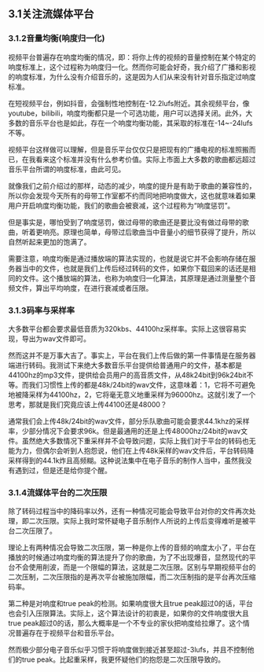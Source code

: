## 3.1关注流媒体平台

### 3.1.2音量均衡(响度归一化)

视频平台普遍存在响度均衡的情况，即：将你上传的视频的音量控制在某个特定的响度标准上，这个过程称为响度归一化。然而你可能会好奇，我介绍了广播和影视的响度标准，为什么没有介绍音乐的，这是因为人们从来没有针对音乐指定过响度标准。

在短视频平台，例如抖音，会强制性地控制在-12.2lufs附近。其余视频平台，像youtube，bilibili，响度均衡都只是一个可选功能，用户可以选择关闭。此外，大多数的音乐平台也是如此，存在一个响度均衡功能，其采取的标准在-14~-24lufs不等。

视频平台这样做可以理解，但是音乐平台仅仅只是把现有的广播电视的标准照搬而已，在我看来这个标准并没有什么参考价值。实际上市面上大多数的歌曲都远超过音乐平台所谓的响度标准，由此可见。

就像我们之前介绍过的那样，动态的减少，响度的提升是有助于歌曲的兼容性的，所以你会发现今天所有的母带工作室都不约而同地把响度做大，这也就意味着如果用户开启响度均衡功能，我们的歌曲会被衰减，这个过程称为“响度惩罚”。

但是事实是，哪怕受到了响度惩罚，做过母带的歌曲还是要比没有做过母带的歌曲，听着更响亮。原理也简单，母带过后歌曲当中音量小的细节获得了提升，所以自然听起来更加的饱满了。

需要注意，响度均衡是通过播放端的算法实现的，也就是说它并不会影响存储在服务器当中的文件，也就是我们上传后经过转码的文件，如果你下载回来的话还是相同的文件。这个播放端的算法，也称为响度归一化算法，其原理是通过测量整个音频文件，算出平均响度，在进行衰减或者压限。

### 3.1.3码率与采样率

大多数平台都会要求最低音质为320kbs、44100hz采样率。实际上这很容易实现，导出为wav文件即可。

然而这并不是万事大吉了。事实上，平台在我们上传后做的第一件事情是在服务器端进行转码。我测试下来绝大多数音乐平台提供给普通用户的文件，基本都是44100hz的mp3文件，提供给会员用户的高音质文件，从48k24bit到96k24bit不等。而我们习惯性上传的都是48k/24bit的wav文件，这意味着：1，它将不可避免地被降采样为44100hz，2，它将毫无意义地重采样为96000hz。这就引发了一个思考，那就是我们究竟应该上传44100还是48000？

通常我们会上传48k/24bit的wav文件，部分乐队歌曲可能会要求44.1khz的采样率，少部分情况下会要求96k。但是最通用的还是上传48000hz/24bit的wav文件。虽然绝大多数情况下重采样并不会导致问题，实际上我们对于平台的转码也无能为力，但偶尔会听到人抱怨说，他们在上传48k采样的wav文件后，平台转码降采样得到的44.1k炸且高频糊。这种说法集中在电子音乐的制作人当中，虽然我没有遇到过，但是还是给你提个醒。

### 3.1.4流媒体平台的二次压限

除了转码过程当中的降码率以外，还有一种情况可能会导致平台对你的文件再次处理，即二次压限。实际上我时常怀疑电子音乐制作人所说的上传后变得难听是被平台二次压限了。

理论上有两种情况会导致二次压限，第一种是你上传的音频的响度太小了，平台在播放的时候通过响度均衡的算法提升了你的歌曲，为了不出现爆音，显然现代的平台不会使用削波，而是一个限幅的算法，这就是二次压限。区别与早期视频平台的二次压制，二次压限指的是再次平台被施加限幅，而二次压制指的是平台再次压缩码率。

第二种是对响度和true peak的检测。如果响度很大且true peak超过0的话，平台也会引入压限算法。实际上，这个算法设计的初衷是，如果你的文件响度很大且true peak超过0的话，那么大概率是一个不专业的家伙把响度给拉爆了。这个情况普遍存在于视频平台和音乐平台。

然而极少部分电子音乐似乎习惯于将响度做到接近甚至超过-3lufs，并且不控制他们的true peak。比起重采样，我更怀疑他们的抱怨是二次压限导致的。

